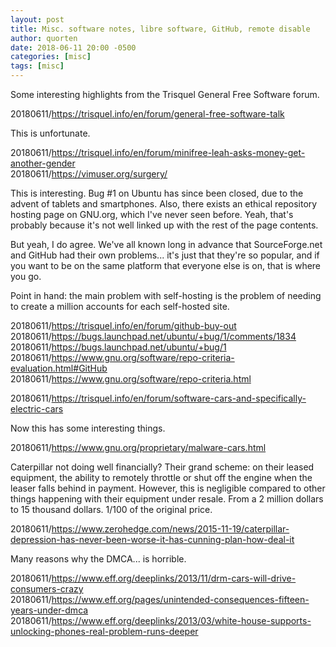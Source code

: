 ```yaml
---
layout: post
title: Misc. software notes, libre software, GitHub, remote disable
author: quorten
date: 2018-06-11 20:00 -0500
categories: [misc]
tags: [misc]
---
```


Some interesting highlights from the Trisquel General Free Software
forum.

20180611/https://trisquel.info/en/forum/general-free-software-talk

This is unfortunate.

20180611/https://trisquel.info/en/forum/minifree-leah-asks-money-get-another-gender  
20180611/https://vimuser.org/surgery/

This is interesting.  Bug #1 on Ubuntu has since been closed, due to
the advent of tablets and smartphones.  Also, there exists an ethical
repository hosting page on GNU.org, which I've never seen before.
Yeah, that's probably because it's not well linked up with the rest of
the page contents.

But yeah, I do agree.  We've all known long in advance that
SourceForge.net and GitHub had their own problems... it's just that
they're so popular, and if you want to be on the same platform that
everyone else is on, that is where you go.

Point in hand: the main problem with self-hosting is the problem of
needing to create a million accounts for each self-hosted site.

20180611/https://trisquel.info/en/forum/github-buy-out  
20180611/https://bugs.launchpad.net/ubuntu/+bug/1/comments/1834  
20180611/https://bugs.launchpad.net/ubuntu/+bug/1  
20180611/https://www.gnu.org/software/repo-criteria-evaluation.html#GitHub  
20180611/https://www.gnu.org/software/repo-criteria.html

20180611/https://trisquel.info/en/forum/software-cars-and-specifically-electric-cars

Now this has some interesting things.

20180611/https://www.gnu.org/proprietary/malware-cars.html

Caterpillar not doing well financially?  Their grand scheme: on their
leased equipment, the ability to remotely throttle or shut off the
engine when the leaser falls behind in payment.  However, this is
negligible compared to other things happening with their equipment
under resale.  From a 2 million dollars to 15 thousand dollars.  1/100
of the original price.

20180611/https://www.zerohedge.com/news/2015-11-19/caterpillar-depression-has-never-been-worse-it-has-cunning-plan-how-deal-it

Many reasons why the DMCA... is horrible.

20180611/https://www.eff.org/deeplinks/2013/11/drm-cars-will-drive-consumers-crazy  
20180611/https://www.eff.org/pages/unintended-consequences-fifteen-years-under-dmca  
20180611/https://www.eff.org/deeplinks/2013/03/white-house-supports-unlocking-phones-real-problem-runs-deeper
